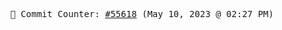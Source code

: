 <p align="center">
    <samp>
        📮 Commit Counter: <a href="https://github.com/Javascript-void0/Javascript-void0/commits/main">#55618</a> (May 10, 2023 @ 02:27 PM)
    </samp>
</p>